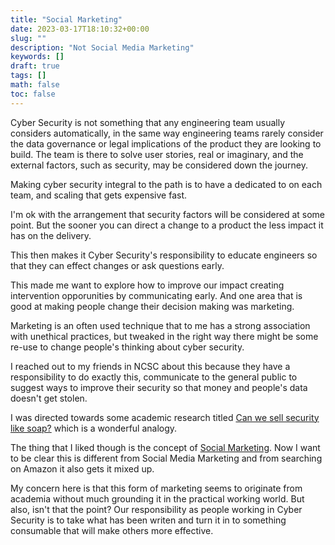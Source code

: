 ```yaml
---
title: "Social Marketing"
date: 2023-03-17T18:10:32+00:00
slug: ""
description: "Not Social Media Marketing"
keywords: []
draft: true
tags: []
math: false
toc: false
---
```


Cyber Security is not something that any engineering team usually considers automatically, in the same way engineering teams rarely consider the data governance or legal implications of the product they are looking to build. The team is there to solve user stories, real or imaginary, and the external factors, such as security, may be considered down the journey.

Making cyber security integral to the path is to have a dedicated to on each team, and scaling that gets expensive fast.

I'm ok with the arrangement that security factors will be considered at some point. But the sooner you can direct a change to a product the less impact it has on the delivery.

This then makes it Cyber Security's responsibility to educate engineers so that they can effect changes or ask questions early.

This made me want to explore how to improve our impact creating intervention opporunities by communicating early. And one area that is good at making people change their decision making was marketing.

Marketing is an often used technique that to me has a strong association with unethical practices, but tweaked in the right way there might be some re-use to change people's thinking about cyber security.

I reached out to my friends in NCSC about this because they have a responsibility to do exactly this, communicate to the general public to suggest ways to improve their security so that money and people's data doesn't get stolen.

I was directed towards some academic research titled [Can we sell security like soap?](https://www.semanticscholar.org/paper/Can-we-sell-security-like-soap%3A-a-new-approach-to-Ashenden-Lawrence/453101f65188b8f4bedafb3fe2fb267c969993e4#citing-papers) which is a wonderful analogy. 

The thing that I liked though is the concept of [Social Marketing](https://en.m.wikipedia.org/wiki/Social_marketing). Now I want to be clear this is different from Social Media Marketing and from searching on Amazon it also gets it mixed up.

My concern here is that this form of marketing seems to originate from academia without much grounding it in the practical working world. But also, isn't that the point? Our responsibility as people working in Cyber Security is to take what has been writen and turn it in to something consumable that will make others more effective.
